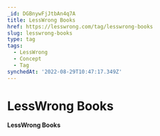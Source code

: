 ```yaml
---
_id: DGBnywFjJtbAn4q7A
title: LessWrong Books
href: https://lesswrong.com/tag/lesswrong-books
slug: lesswrong-books
type: tag
tags:
  - LessWrong
  - Concept
  - Tag
synchedAt: '2022-08-29T10:47:17.349Z'
---
```

# LessWrong Books

**LessWrong Books**